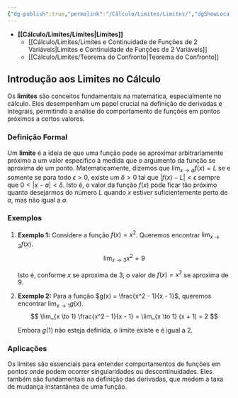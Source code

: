 ```yaml
---
{"dg-publish":true,"permalink":"/Cálculo/Limites/Limites/","dgShowLocalGraph":true,"created":"2025-05-20T13:30:13.831-03:00"}
---
```





- **[[Cálculo/Limites/Limites\|Limites]]**
	- [[Cálculo/Limites/Limites e Continuidade de Funções de 2 Variáveis\|Limites e Continuidade de Funções de 2 Variáveis]]
	- [[Cálculo/Limites/Teorema do Confronto\|Teorema do Confronto]]



## Introdução aos Limites no Cálculo

Os **limites** são conceitos fundamentais na matemática, especialmente no cálculo. Eles desempenham um papel crucial na definição de derivadas e integrais, permitindo a análise do comportamento de funções em pontos próximos a certos valores.

### Definição Formal

Um **limite** é a ideia de que uma função pode se aproximar arbitrariamente próximo a um valor específico à medida que o argumento da função se aproxima de um ponto. Matematicamente, dizemos que $\lim_{x \to a} f(x) = L$ se e somente se para todo $\epsilon > 0$, existe um $\delta > 0$ tal que $|f(x) - L| < \epsilon$ sempre que $0 < |x - a| < \delta$. Isto é, o valor da função $f(x)$ pode ficar tão próximo quanto desejarmos do número $L$ quando $x$ estiver suficientemente perto de $a$, mas não igual a $a$.

### Exemplos

1. **Exemplo 1:**
   Considere a função $f(x) = x^2$. Queremos encontrar $\lim_{x \to 3} f(x)$.
$$
\lim_{x \to 3} x^2 = 9
$$

   Isto é, conforme $x$ se aproxima de 3, o valor de $f(x) = x^2$ se aproxima de 9.

2. **Exemplo 2:**
   Para a função $g(x) = \frac{x^2 - 1}{x - 1}$, queremos encontrar $\lim_{x \to 1} g(x)$.
$$
\lim_{x \to 1} \frac{x^2 - 1}{x - 1} = \lim_{x \to 1} (x + 1) = 2
$$

   Embora $g(1)$ não esteja definida, o limite existe e é igual a 2.

### Aplicações

Os limites são essenciais para entender comportamentos de funções em pontos onde podem ocorrer singularidades ou descontinuidades. Eles também são fundamentais na definição das derivadas, que medem a taxa de mudança instantânea de uma função.
